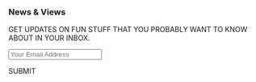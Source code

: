 ### News &amp; Views

GET UPDATES ON FUN STUFF THAT YOU PROBABLY WANT TO KNOW ABOUT IN YOUR INBOX.

<input class="newsletter-signup" type="text" placeholder="Your Email Address" />

<a class="btn btn-primary">SUBMIT</a>